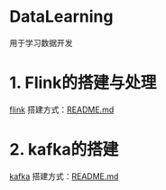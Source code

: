 # DataLearning
用于学习数据开发

# 1. Flink的搭建与处理

[flink](deployment%2Fflink)
搭建方式：[README.md](deployment%2Fflink%2FREADME.md)

# 2. kafka的搭建

[kafka](deployment%2Fkafka)
搭建方式：[README.md](deployment%2Fkafka%2FREADME.md)